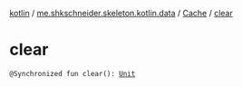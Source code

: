 [kotlin](../../index.md) / [me.shkschneider.skeleton.kotlin.data](../index.md) / [Cache](index.md) / [clear](./clear.md)

# clear

`@Synchronized fun clear(): `[`Unit`](https://kotlinlang.org/api/latest/jvm/stdlib/kotlin/-unit/index.html)